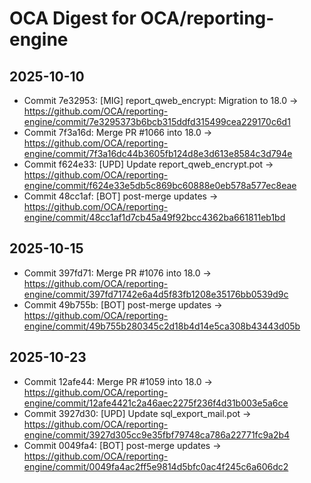 # OCA Digest for OCA/reporting-engine

## 2025-10-10

- Commit 7e32953: [MIG] report_qweb_encrypt: Migration to 18.0 → https://github.com/OCA/reporting-engine/commit/7e3295373b6bcb315ddfd315499cea229170c6d1
- Commit 7f3a16d: Merge PR #1066 into 18.0 → https://github.com/OCA/reporting-engine/commit/7f3a16dc44b3605fb124d8e3d613e8584c3d794e
- Commit f624e33: [UPD] Update report_qweb_encrypt.pot → https://github.com/OCA/reporting-engine/commit/f624e33e5db5c869bc60888e0eb578a577ec8eae
- Commit 48cc1af: [BOT] post-merge updates → https://github.com/OCA/reporting-engine/commit/48cc1af1d7cb45a49f92bcc4362ba661811eb1bd

## 2025-10-15

- Commit 397fd71: Merge PR #1076 into 18.0 → https://github.com/OCA/reporting-engine/commit/397fd71742e6a4d5f83fb1208e35176bb0539d9c
- Commit 49b755b: [BOT] post-merge updates → https://github.com/OCA/reporting-engine/commit/49b755b280345c2d18b4d14e5ca308b43443d05b

## 2025-10-23

- Commit 12afe44: Merge PR #1059 into 18.0 → https://github.com/OCA/reporting-engine/commit/12afe4421c2a46aec2275f236f4d31b003e5a6ce
- Commit 3927d30: [UPD] Update sql_export_mail.pot → https://github.com/OCA/reporting-engine/commit/3927d305cc9e35fbf79748ca786a22771fc9a2b4
- Commit 0049fa4: [BOT] post-merge updates → https://github.com/OCA/reporting-engine/commit/0049fa4ac2ff5e9814d5bfc0ac4f245c6a606dc2

